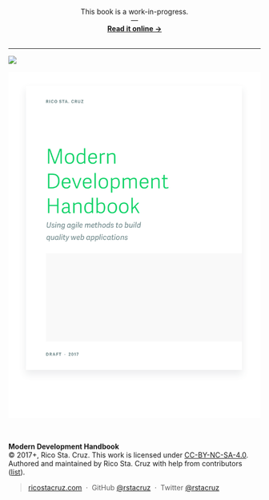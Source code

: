 <div class='_hide'>
<p align='center'>This book is a work-in-progress.<br>—<br><strong><a href='http://ricostacruz.com/modern-development/'>Read it online →</a></strong><br><br></p>
<hr>
</div>

<div class='_hide'>
<a href='https://travis-ci.org/rstacruz/modern-development'><img src='https://travis-ci.org/rstacruz/modern-development.svg?branch=master'></a>
</div>

<p align='center'>
<a href='toc/README.md'><img src='images/cover-shadow.png' style='max-height: 90vh'></a>
</p>

<br>

**Modern Development Handbook**<br>
© 2017+, Rico Sta. Cruz. This work is licensed under [CC-BY-NC-SA-4.0][CC].<br>
Authored and maintained by Rico Sta. Cruz with help from contributors ([list][contributors]).

> [ricostacruz.com](http://ricostacruz.com) &nbsp;&middot;&nbsp;
> GitHub [@rstacruz](https://github.com/rstacruz) &nbsp;&middot;&nbsp;
> Twitter [@rstacruz](https://twitter.com/rstacruz)

[CC]: https://creativecommons.org/licenses/by-nc-sa/4.0/
[contributors]: http://github.com/rstacruz/modern-development/contributors
